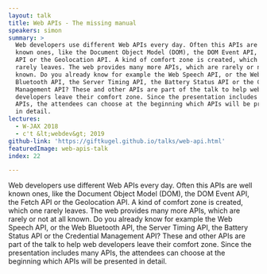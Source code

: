 ```yaml
---
layout: talk
title: Web APIs - The missing manual
speakers: simon
summary: >
  Web developers use different Web APIs every day. Often this APIs are well
  known ones, like the Document Object Model (DOM), the DOM Event API, the Fetch
  API or the Geolocation API. A kind of comfort zone is created, which one
  rarely leaves. The web provides many more APIs, which are rarely or not at all
  known. Do you already know for example the Web Speech API, or the Web
  Bluetooth API, the Server Timing API, the Battery Status API or the Credential
  Management API? These and other APIs are part of the talk to help web
  developers leave their comfort zone. Since the presentation includes many
  APIs, the attendees can choose at the beginning which APIs will be presented
  in detail.
lectures:
  - W-JAX 2018
  - c't &lt;webdev&gt; 2019
github-link: 'https://giftkugel.github.io/talks/web-api.html'
featuredImage: web-apis-talk
index: 22

---
```


Web developers use different Web APIs every day. Often this APIs are well known ones, like the Document Object Model (DOM), the DOM Event API, the Fetch API or the Geolocation API. A kind of comfort zone is created, which one rarely leaves. The web provides many more APIs, which are rarely or not at all known. Do you already know for example the Web Speech API, or the Web Bluetooth API, the Server Timing API, the Battery Status API or the Credential Management API? These and other APIs are part of the talk to help web developers leave their comfort zone. Since the presentation includes many APIs, the attendees can choose at the beginning which APIs will be presented in detail.
